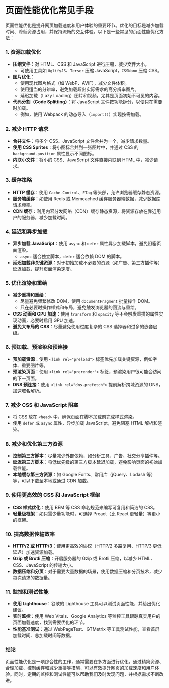 # 页面性能优化常见手段

页面性能优化是提升网页加载速度和用户体验的重要环节。优化的目标是减少加载时间、降低资源占用，并保持流畅的交互体验。以下是一些常见的页面性能优化方法：

### 1. **资源加载优化**

- **压缩文件**：对 HTML、CSS 和 JavaScript 进行压缩，减少文件大小。
  - 可使用工具如 `UglifyJS`、`Terser` 压缩 JavaScript，`CSSNano` 压缩 CSS。
- **图片优化**：
  - 使用现代图片格式（如 WebP、AVIF），减少文件体积。
  - 使用适当的分辨率，避免加载超出实际需求的高分辨率图片。
  - 延迟加载（Lazy Loading）图片和视频，尤其是页面初始不可见的内容。
- **代码分割（Code Splitting）**：将 JavaScript 文件按功能拆分，以便只在需要时加载。
  - 例如，使用 Webpack 的动态导入（`import()`）实现按需加载。

### 2. **减少 HTTP 请求**

- **合并文件**：将多个 CSS、JavaScript 文件合并为一个，减少请求数量。
- **使用 CSS Sprites**：将小图标合并到一张图片中，并通过 CSS 的 `background-position` 属性显示不同图标。
- **内联小文件**：将小的 CSS、JavaScript 文件直接内联到 HTML 中，减少请求。

### 3. **缓存策略**

- **HTTP 缓存**：使用 `Cache-Control`、`ETag` 等头部，允许浏览器缓存静态资源。
- **服务端缓存**：如使用 Redis 或 Memcached 缓存服务器端数据，减少数据库请求频率。
- **CDN 缓存**：利用内容分发网络（CDN）缓存静态资源，将资源存放在靠近用户的服务器，减少加载时间。

### 4. **延迟和异步加载**

- **异步加载 JavaScript**：使用 `async` 和 `defer` 属性异步加载脚本，避免阻塞页面渲染。
  - `async` 适合独立脚本，`defer` 适合依赖 DOM 的脚本。
- **延迟加载非关键资源**：对于初始加载不必要的资源（如广告、第三方插件等）延迟加载，提升页面渲染速度。

### 5. **优化渲染和重绘**

- **减少重排和重绘**：
  - 尽量避免频繁修改 DOM，使用 `documentFragment` 批量操作 DOM。
  - 只在必要时操作样式和布局，避免触发浏览器的回流与重绘。
- **CSS 动画和 GPU 加速**：使用 `transform` 和 `opacity` 等不会触发重排的属性实现动画，必要时启用 GPU 加速。
- **避免大布局的 CSS**：尽量避免使用过度复杂的 CSS 选择器和过多的嵌套层级。

### 6. **预加载、预渲染和预连接**

- **预加载资源**：使用 `<link rel="preload">` 标签优先加载关键资源，例如字体、重要图片等。
- **预渲染页面**：使用 `<link rel="prerender">` 标签，预渲染用户很可能会访问的下一页面。
- **DNS 预连接**：使用 `<link rel="dns-prefetch">` 提前解析跨域资源的 DNS，加速域名解析。

### 7. **减少 CSS 和 JavaScript 阻塞**

- 将 CSS 放在 `<head>` 中，确保页面在脚本加载前完成样式渲染。
- 使用 `defer` 或 `async` 属性，异步加载 JavaScript，避免阻塞 HTML 解析和渲染。

### 8. **减少和优化第三方资源**

- **控制第三方脚本**：尽量减少外部依赖，如分析工具、广告、社交分享插件等。
- **延迟第三方脚本**：将低优先级的第三方脚本延迟加载，避免影响页面的初始加载性能。
- **本地缓存第三方资源**：如 Google Fonts、常用库（jQuery、Lodash 等）等，可以下载至本地或通过 CDN 加载。

### 9. **使用更高效的 CSS 和 JavaScript 框架**

- **CSS 样式优化**：使用 BEM 等 CSS 命名规范来编写可复用和简洁的 CSS。
- **轻量级框架**：如只需少量功能时，可选择 Preact（比 React 更轻量）等更小的框架。

### 10. **提高数据传输效率**

- **HTTP/2 或 HTTP/3**：使用更高效的协议（HTTP/2 多路复用、HTTP/3 更低延迟）加速资源加载。
- **Gzip 或 Brotli 压缩**：开启服务器的 Gzip 或 Brotli 压缩，以减少 HTML、CSS、JavaScript 的传输大小。
- **数据压缩和分页**：对于需要大量数据的场景，使用数据压缩和分页技术，减少每次请求的数据量。

### 11. **监控和测试性能**

- **使用 Lighthouse**：谷歌的 Lighthouse 工具可以测试页面性能，并给出优化建议。
- **实时监控**：使用 Web Vitals、Google Analytics 等监控工具跟踪真实用户的页面加载速度，找到需要优化的环节。
- **性能基准测试**：通过 WebPageTest、GTMetrix 等工具测试性能，查看首屏加载时间、总加载时间等数据。

### 结论

页面性能优化是一项综合性的工作，通常需要在多方面进行优化。通过精简资源、合理加载、控制缓存和减少重排等措施，可以有效提升网页的加载速度和用户体验。同时，定期的监控和测试性能可以帮助我们及时发现问题，并根据需求不断改进。
